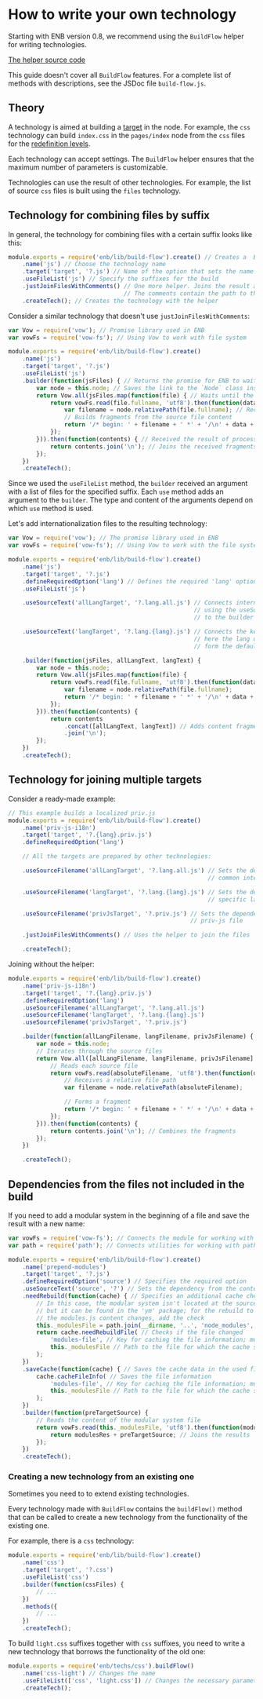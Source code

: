 # How to write your own technology

Starting with ENB version 0.8, we recommend using the `BuildFlow` helper for writing technologies.

[The helper source code](https://github.com/enb/enb/blob/master/lib/build-flow.js)

This guide doesn't cover all `BuildFlow` features. For a complete list of methods with descriptions, see the JSDoc file `build-flow.js`.

## Theory

A technology is aimed at building a [target](../../terms/terms.en.md) in the node. For example, the `css` technology can build `index.css` in the `pages/index` node from the `css` files for the [redefinition levels](https://en.beta.bem.info/methodology/key-concepts/#redefinition-level).

Each technology can accept settings.
The `BuildFlow` helper ensures that the maximum number of parameters is customizable.

Technologies can use the result of other technologies. For example, the list of source `css` files is built using the `files` technology.

## Technology for combining files by suffix

In general, the technology for combining files with a certain suffix looks like this:

```javascript
module.exports = require('enb/lib/build-flow').create() // Creates a  BuildFlow instance
    .name('js') // Choose the technology name
    .target('target', '?.js') // Name of the option that sets the name for the output file and the default value
    .useFileList('js') // Specify the suffixes for the build
    .justJoinFilesWithComments() // One more helper. Joins the result and wraps it in /* ... */ comments
                                 // The comments contain the path to the file from which the fragment was formed.
    .createTech(); // Creates the technology with the helper
```

Consider a similar technology that doesn't use `justJoinFilesWithComments`:

```javascript
var Vow = require('vow'); // Promise library used in ENB
var vowFs = require('vow-fs'); // Using Vow to work with file system

module.exports = require('enb/lib/build-flow').create()
    .name('js')
    .target('target', '?.js')
    .useFileList('js')
    .builder(function(jsFiles) { // Returns the promise for ENB to wait until the asynchronous technology is executed
        var node = this.node; // Saves the link to the `Node` class instance.
        return Vow.all(jsFiles.map(function(file) { // Waits until the promises are resolved
            return vowFs.read(file.fullname, 'utf8').then(function(data) { // Reads each source file
                var filename = node.relativePath(file.fullname); // Receives the path from the node
                // Builds fragments from the source file content
                return '/* begin: ' + filename + ' *' + '/\n' + data + '\n/* end: ' + filename + ' *' + '/';
            });
        })).then(function(contents) { // Received the result of processing all source files
            return contents.join('\n'); // Joins the received fragments using the line feed
        });
    })
    .createTech();
```

Since we used the `useFileList` method, the `builder` received an argument with a list of files for the specified suffix.
Each `use` method adds an argument to the `builder`. The type and content of the arguments depend on which `use` method is used.

Let's add internationalization files to the resulting technology:

```javascript
var Vow = require('vow'); // The promise library used in ENB
var vowFs = require('vow-fs'); // Using Vow to work with the file system

module.exports = require('enb/lib/build-flow').create()
    .name('js')
    .target('target', '?.js')
    .defineRequiredOption('lang') // Defines the required 'lang' option to set the language
    .useFileList('js')

    .useSourceText('allLangTarget', '?.lang.all.js') // Connects internationalization common for all languages,
                                                     // using the useSourceText, that adds the content of the specified source file
                                                     // to the builder as an argument

    .useSourceText('langTarget', '?.lang.{lang}.js') // Connects the keysets of the specified language;
                                                     // here the lang option value is used to
                                                     // form the default value

    .builder(function(jsFiles, allLangText, langText) {
        var node = this.node;
        return Vow.all(jsFiles.map(function(file) {
            return vowFs.read(file.fullname, 'utf8').then(function(data) {
                var filename = node.relativePath(file.fullname);
                return '/* begin: ' + filename + ' *' + '/\n' + data + '\n/* end: ' + filename + ' *' + '/';
            });
        })).then(function(contents) {
            return contents
                .concat([allLangText, langText]) // Adds content fragments from internationalization files
                .join('\n');
        });
    })
    .createTech();
```

## Technology for joining multiple targets

Consider a ready-made example:

```javascript
// This example builds a localized priv.js
module.exports = require('enb/lib/build-flow').create()
    .name('priv-js-i18n')
    .target('target', '?.{lang}.priv.js')
    .defineRequiredOption('lang')

    // All the targets are prepared by other technologies:

    .useSourceFilename('allLangTarget', '?.lang.all.js') // Sets the dependency from the name of the
                                                         // common internationalization file

    .useSourceFilename('langTarget', '?.lang.{lang}.js') // Sets the dependency from the name of the
                                                         // specific language  file

    .useSourceFilename('privJsTarget', '?.priv.js') // Sets the dependency from the name of the
                                                    // priv-js file

    .justJoinFilesWithComments() // Uses the helper to join the files

    .createTech();
```

Joining without the helper:

```javascript
module.exports = require('enb/lib/build-flow').create()
    .name('priv-js-i18n')
    .target('target', '?.{lang}.priv.js')
    .defineRequiredOption('lang')
    .useSourceFilename('allLangTarget', '?.lang.all.js')
    .useSourceFilename('langTarget', '?.lang.{lang}.js')
    .useSourceFilename('privJsTarget', '?.priv.js')

    .builder(function(allLangFilename, langFilename, privJsFilename) {
        var node = this.node;
        // Iterates through the source files
        return Vow.all([allLangFilename, langFilename, privJsFilename].map(function(absoluteFilename) {
            // Reads each source file
            return vowFs.read(absoluteFilename, 'utf8').then(function(data) {
                // Receives a relative file path
                var filename = node.relativePath(absoluteFilename);

                // Forms a fragment
                return '/* begin: ' + filename + ' *' + '/\n' + data + '\n/* end: ' + filename + ' *' + '/';
            });
        })).then(function(contents) {
            return contents.join('\n'); // Combines the fragments
        });
    })

    .createTech();
```

## Dependencies from the files not included in the build

If you need to add a modular system in the beginning of a file and save the result with a new name:

```javascript
var vowFs = require('vow-fs'); // Connects the module for working with the file system
var path = require('path'); // Connects utilities for working with paths

module.exports = require('enb/lib/build-flow').create()
    .name('prepend-modules')
    .target('target', '?.js')
    .defineRequiredOption('source') // Specifies the required option
    .useSourceText('source', '?') // Sets the dependency from the content of the target defined by the 'source' option
    .needRebuild(function(cache) { // Specifies an additional cache check
        // In this case, the modular system isn't located at the source redefinition levels,
        // but it can be found in the 'ym' package; for the rebuild to work correctly if
        // the modules.js content changes, add the check
        this._modulesFile = path.join(__dirname, '..', 'node_modules', 'ym', 'modules.js'); // Forms the path
        return cache.needRebuildFile( // Checks if the file changed
            'modules-file', // Key for caching the file information; must be unique within the technology
            this._modulesFile // Path to the file for which the cache should be checked
        );
    })
    .saveCache(function(cache) { // Saves the cache data in the used file
        cache.cacheFileInfo( // Saves the file information
            'modules-file', // Key for caching the file information; must be unique within the technology
            this._modulesFile // Path to the file for which the cache should be checked
        );
    })
    .builder(function(preTargetSource) {
        // Reads the content of the modular system file
        return vowFs.read(this._modulesFile, 'utf8').then(function(modulesRes) {
            return modulesRes + preTargetSource; // Joins the results
        });
    })
    .createTech();
```

### Creating a new technology from an existing one

Sometimes you need to to extend existing technologies.

Every technology made with `BuildFlow` contains the `buildFlow()` method that can be called to create a new technology from the functionality of the existing one.

For example, there is a `css` technology:

```javascript
module.exports = require('enb/lib/build-flow').create()
    .name('css')
    .target('target', '?.css')
    .useFileList('css')
    .builder(function(cssFiles) {
        // ...
    })
    .methods({
        // ...
    })
    .createTech();
```

To build `light.css` suffixes together with `css` suffixes, you need to write a new technology that borrows the functionality of the old one:

```javascript
module.exports = require('enb/techs/css').buildFlow()
    .name('css-light') // Changes the name
    .useFileList(['css', 'light.css']) // Changes the necessary parameters
    .createTech();
```
